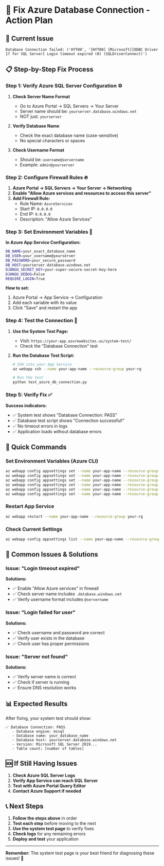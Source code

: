 # 🚀 Fix Azure Database Connection - Action Plan

## 🎯 Current Issue
```
Database Connection failed: ('HYT00', '[HYT00] [Microsoft][ODBC Driver 17 for SQL Server] Login timeout expired (0) (SQLDriverConnect)')
```

## 📋 Step-by-Step Fix Process

### Step 1: Verify Azure SQL Server Configuration ⚙️

1. **Check Server Name Format**
   - Go to Azure Portal → SQL Servers → Your Server
   - Server name should be: `yourserver.database.windows.net`
   - NOT just: `yourserver`

2. **Verify Database Name**
   - Check the exact database name (case-sensitive)
   - No special characters or spaces

3. **Check Username Format**
   - Should be: `username@servername`
   - Example: `admin@yourserver`

### Step 2: Configure Firewall Rules 🔥

1. **Azure Portal → SQL Servers → Your Server → Networking**
2. **Enable "Allow Azure services and resources to access this server"**
3. **Add Firewall Rule:**
   - Rule Name: `AzureServices`
   - Start IP: `0.0.0.0`
   - End IP: `0.0.0.0`
   - Description: "Allow Azure Services"

### Step 3: Set Environment Variables 🔧

**In Azure App Service Configuration:**

```bash
DB_NAME=your_exact_database_name
DB_USER=your_username@yourserver
DB_PASSWORD=your_secure_password
DB_HOST=yourserver.database.windows.net
DJANGO_SECRET_KEY=your-super-secure-secret-key-here
DJANGO_DEBUG=False
REQUIRE_LOGIN=True
```

**How to set:**
1. Azure Portal → App Service → Configuration
2. Add each variable with its value
3. Click "Save" and restart the app

### Step 4: Test the Connection 🧪

1. **Use the System Test Page:**
   - Visit: `https://your-app.azurewebsites.us/system-test/`
   - Check the "Database Connection" test

2. **Run the Database Test Script:**
   ```bash
   # SSH into your App Service
   az webapp ssh --name your-app-name --resource-group your-rg
   
   # Run the test
   python test_azure_db_connection.py
   ```

### Step 5: Verify Fix ✅

**Success indicators:**
- ✅ System test shows "Database Connection: PASS"
- ✅ Database test script shows "Connection successful!"
- ✅ No timeout errors in logs
- ✅ Application loads without database errors

## 🔧 Quick Commands

### Set Environment Variables (Azure CLI)
```bash
az webapp config appsettings set --name your-app-name --resource-group your-rg --settings DB_NAME="your_database_name"
az webapp config appsettings set --name your-app-name --resource-group your-rg --settings DB_USER="your_username@yourserver"
az webapp config appsettings set --name your-app-name --resource-group your-rg --settings DB_PASSWORD="your_password"
az webapp config appsettings set --name your-app-name --resource-group your-rg --settings DB_HOST="yourserver.database.windows.net"
az webapp config appsettings set --name your-app-name --resource-group your-rg --settings DJANGO_SECRET_KEY="your-secret-key"
az webapp config appsettings set --name your-app-name --resource-group your-rg --settings DJANGO_DEBUG="False"
```

### Restart App Service
```bash
az webapp restart --name your-app-name --resource-group your-rg
```

### Check Current Settings
```bash
az webapp config appsettings list --name your-app-name --resource-group your-rg
```

## 🚨 Common Issues & Solutions

### Issue: "Login timeout expired"
**Solutions:**
- ✅ Enable "Allow Azure services" in firewall
- ✅ Check server name includes `.database.windows.net`
- ✅ Verify username format includes `@servername`

### Issue: "Login failed for user"
**Solutions:**
- ✅ Check username and password are correct
- ✅ Verify user exists in the database
- ✅ Check user has proper permissions

### Issue: "Server not found"
**Solutions:**
- ✅ Verify server name is correct
- ✅ Check if server is running
- ✅ Ensure DNS resolution works

## 📊 Expected Results

After fixing, your system test should show:

```
✅ Database Connection: PASS
   - Database engine: mssql
   - Database name: your_database_name
   - Database host: yourserver.database.windows.net
   - Version: Microsoft SQL Server 2019...
   - Table count: [number of tables]
```

## 🆘 If Still Having Issues

1. **Check Azure SQL Server Logs**
2. **Verify App Service can reach SQL Server**
3. **Test with Azure Portal Query Editor**
4. **Contact Azure Support if needed**

## 📞 Next Steps

1. **Follow the steps above** in order
2. **Test each step** before moving to the next
3. **Use the system test page** to verify fixes
4. **Check logs** for any remaining errors
5. **Deploy and test** your application

---

**Remember:** The system test page is your best friend for diagnosing these issues! 🎯
